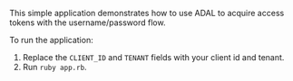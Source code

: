 This simple application demonstrates how to use ADAL to acquire access tokens
with the username/password flow.

To run the application:
1. Replace the `CLIENT_ID` and `TENANT` fields with your client id and tenant.
2. Run `ruby app.rb`.
